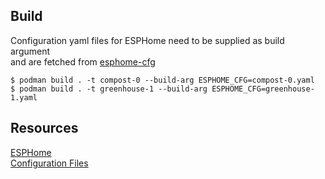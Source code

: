## Build
Configuration yaml files for ESPHome need to be supplied as build argument  
and are fetched from [esphome-cfg](https://github.com/bbusse/esphome-cfg)
```
$ podman build . -t compost-0 --build-arg ESPHOME_CFG=compost-0.yaml
$ podman build . -t greenhouse-1 --build-arg ESPHOME_CFG=greenhouse-1.yaml
```

## Resources
[ESPHome](https://esphome.io/)  
[Configuration Files](https://github.com/bbusse/esphome-cfg)
